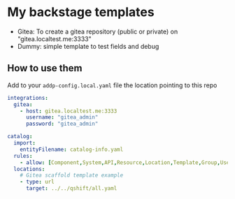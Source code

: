 # My backstage templates

- Gitea: To create a gitea repository (public or private) on "gitea.localtest.me:3333"
- Dummy: simple template to test fields and debug

## How to use them

Add to your `addp-config.local.yaml` file the location pointing to this repo

```yaml
integrations:
  gitea:
    - host: gitea.localtest.me:3333
      username: "gitea_admin"
      password: "gitea_admin"

catalog:
  import:
    entityFilename: catalog-info.yaml
  rules:
    - allow: [Component,System,API,Resource,Location,Template,Group,User]
  locations:
    # Gitea scaffold template example
    - type: url
      target: ../../qshift/all.yaml
```